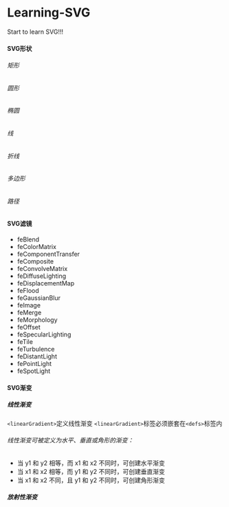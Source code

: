 # Learning-SVG
Start to learn SVG!!!

#### SVG形状
###### 矩形<rect>
###### 圆形<circle>
###### 椭圆<ellipse>
###### 线<line>
###### 折线<polyline>
###### 多边形<polygon>
###### 路径<path>
#### SVG滤镜
* feBlend
* feColorMatrix
* feComponentTransfer
* feComposite
* feConvolveMatrix
* feDiffuseLighting
* feDisplacementMap
* feFlood
* feGaussianBlur
* feImage
* feMerge
* feMorphology
* feOffset
* feSpecularLighting
* feTile
* feTurbulence
* feDistantLight
* fePointLight
* feSpotLight

#### SVG渐变
##### 线性渐变
`<linearGradient>`定义线性渐变
`<linearGradient>`标签必须嵌套在`<defs>`标签内

###### 线性渐变可被定义为水平、垂直或角形的渐变：
* 当 y1 和 y2 相等，而 x1 和 x2 不同时，可创建水平渐变
* 当 x1 和 x2 相等，而 y1 和 y2 不同时，可创建垂直渐变
* 当 x1 和 x2 不同，且 y1 和 y2 不同时，可创建角形渐变
		
##### 放射性渐变



